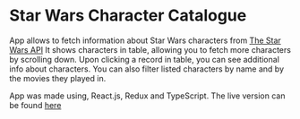 # Star Wars Character Catalogue

App allows to fetch information about Star Wars characters from [The Star Wars API](https://swapi.dev/)
It shows characters in table, allowing you to fetch more characters by scrolling down.
Upon clicking a record in table, you can see additional info about characters.
You can also filter listed characters by name and by the movies they played in.

App was made using, React.js, Redux and TypeScript.
The live version can be found [here](https://star-wars-character-catalogue.netlify.app/)